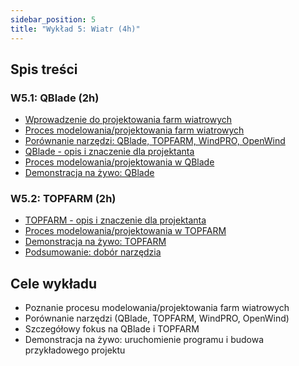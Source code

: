 ```yaml
---
sidebar_position: 5
title: "Wykład 5: Wiatr (4h)"
---
```


## Spis treści

### W5.1: QBlade (2h)
- [Wprowadzenie do projektowania farm wiatrowych](./01-wprowadzenie-farmy-wiatrowe)
- [Proces modelowania/projektowania farm wiatrowych](./02-proces-modelowania)
- [Porównanie narzędzi: QBlade, TOPFARM, WindPRO, OpenWind](./03-porownanie-narzedzi)
- [QBlade - opis i znaczenie dla projektanta](./04-qblade-znaczenie)
- [Proces modelowania/projektowania w QBlade](./05-proces-qblade)
- [Demonstracja na żywo: QBlade](./06-demonstracja-qblade)

### W5.2: TOPFARM (2h)
- [TOPFARM - opis i znaczenie dla projektanta](./07-topfarm-znaczenie)
- [Proces modelowania/projektowania w TOPFARM](./08-proces-topfarm)
- [Demonstracja na żywo: TOPFARM](./09-demonstracja-topfarm)
- [Podsumowanie: dobór narzędzia](./10-podsumowanie)

## Cele wykładu

- Poznanie procesu modelowania/projektowania farm wiatrowych
- Porównanie narzędzi (QBlade, TOPFARM, WindPRO, OpenWind)
- Szczegółowy fokus na QBlade i TOPFARM
- Demonstracja na żywo: uruchomienie programu i budowa przykładowego projektu
